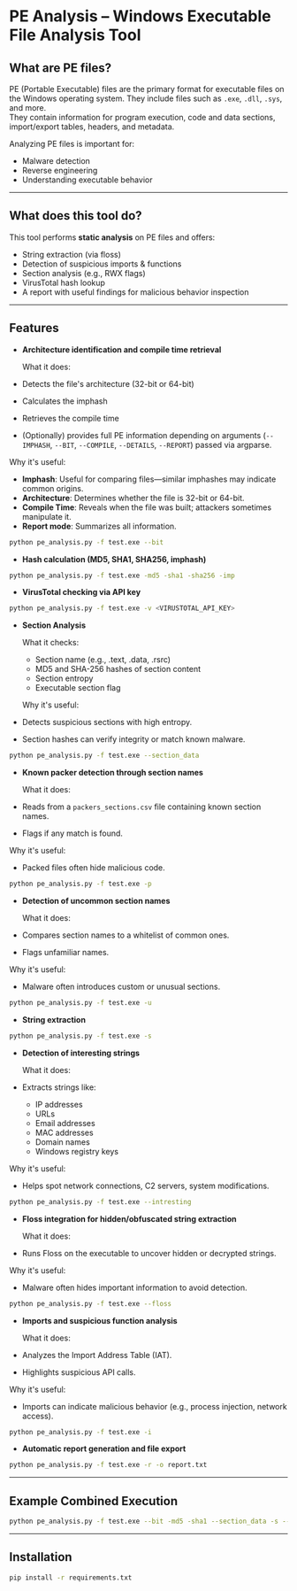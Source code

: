 #  PE Analysis – Windows Executable File Analysis Tool

##  What are PE files?

PE (Portable Executable) files are the primary format for executable files on the Windows operating system. They include files such as `.exe`, `.dll`, `.sys`, and more.  
They contain information for program execution, code and data sections, import/export tables, headers, and metadata.

Analyzing PE files is important for:
- Malware detection
- Reverse engineering
- Understanding executable behavior

---

##  What does this tool do?

This tool performs **static analysis** on PE files and offers:
- String extraction (via floss)
- Detection of suspicious imports & functions
- Section analysis (e.g., RWX flags)
- VirusTotal hash lookup
- A report with useful findings for malicious behavior inspection

---

## Features

-  **Architecture identification and compile time retrieval**

   What it does:
  - Detects the file's architecture (32-bit or 64-bit)
  - Calculates the imphash
  - Retrieves the compile time
  - (Optionally) provides full PE information depending on arguments (`--IMPHASH`, `--BIT`, `--COMPILE`, `--DETAILS`, `--REPORT`) passed via argparse.

   Why it's useful:
  - **Imphash**: Useful for comparing files—similar imphashes may indicate common origins.
  - **Architecture**: Determines whether the file is 32-bit or 64-bit.
  - **Compile Time**: Reveals when the file was built; attackers sometimes manipulate it.
  - **Report mode**: Summarizes all information.

  ```bash
  python pe_analysis.py -f test.exe --bit
  ```

-  **Hash calculation (MD5, SHA1, SHA256, imphash)**

  ```bash
  python pe_analysis.py -f test.exe -md5 -sha1 -sha256 -imp
  ```

-  **VirusTotal checking via API key**

  ```bash
  python pe_analysis.py -f test.exe -v <VIRUSTOTAL_API_KEY>
  ```

-  **Section Analysis**

    What it checks:
   - Section name (e.g., .text, .data, .rsrc)
   - MD5 and SHA-256 hashes of section content
   - Section entropy
   - Executable section flag

   Why it's useful:
  - Detects suspicious sections with high entropy.
  - Section hashes can verify integrity or match known malware.

  ```bash
  python pe_analysis.py -f test.exe --section_data
  ```

-  **Known packer detection through section names**

   What it does:
  - Reads from a `packers_sections.csv` file containing known section names.
  - Flags if any match is found.

   Why it's useful:
  - Packed files often hide malicious code.

  ```bash
  python pe_analysis.py -f test.exe -p
  ```

-  **Detection of uncommon section names**

   What it does:
  - Compares section names to a whitelist of common ones.
  - Flags unfamiliar names.

   Why it's useful:
  - Malware often introduces custom or unusual sections.

  ```bash
  python pe_analysis.py -f test.exe -u
  ```

-  **String extraction**

  ```bash
  python pe_analysis.py -f test.exe -s
  ```

-  **Detection of interesting strings**

   What it does:
  - Extracts strings like:
    - IP addresses
    - URLs
    - Email addresses
    - MAC addresses
    - Domain names
    - Windows registry keys

   Why it's useful:
  - Helps spot network connections, C2 servers, system modifications.

  ```bash
  python pe_analysis.py -f test.exe --intresting
  ```

-  **Floss integration for hidden/obfuscated string extraction**

   What it does:
  - Runs Floss on the executable to uncover hidden or decrypted strings.

   Why it's useful:
  - Malware often hides important information to avoid detection.

  ```bash
  python pe_analysis.py -f test.exe --floss
  ```

-  **Imports and suspicious function analysis**

   What it does:
  - Analyzes the Import Address Table (IAT).
  - Highlights suspicious API calls.

   Why it's useful:
  - Imports can indicate malicious behavior (e.g., process injection, network access).

  ```bash
  python pe_analysis.py -f test.exe -i
  ```

-  **Automatic report generation and file export**

  ```bash
  python pe_analysis.py -f test.exe -r -o report.txt
  ```

---

## Example Combined Execution

```bash
python pe_analysis.py -f test.exe --bit -md5 -sha1 --section_data -s --intresting -r -o final_report.txt
```

---

## Installation

```bash
pip install -r requirements.txt
```


